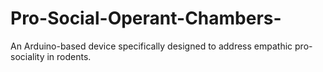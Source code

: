 # Pro-Social-Operant-Chambers-
An Arduino-based device specifically designed to address empathic pro-sociality in rodents.
